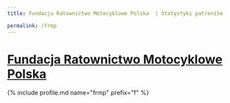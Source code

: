 ```yaml
---
title: Fundacja Ratownictwo Motocyklowe Polska  | Statystyki patronite.pl | Patromierz

permalink: /frmp
---
```


# [Fundacja Ratownictwo Motocyklowe Polska ](https://patronite.pl/frmp)

{% include profile.md name="frmp" prefix="f" %}
